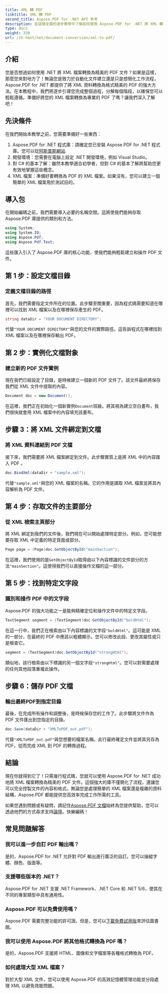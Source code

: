 ```yaml
---
title: XML 轉 PDF
linktitle: XML 轉 PDF
second_title: Aspose.PDF for .NET API 參考
description: 在這個全面的逐步教學中了解如何使用 Aspose.PDF for .NET 將 XML 轉換為 PDF，其中包含程式碼範例和詳細說明。
type: docs
weight: 330
url: /zh-hant/net/document-conversion/xml-to-pdf/
---
```

## 介紹

您是否想過如何使用 .NET 將 XML 檔案轉換為精美的 PDF 文件？如果是這樣，那麼您來對地方了！無論您是致力於自動化文件建立還是只是想簡化工作流程，Aspose.PDF for .NET 都提供了將 XML 資料轉換為格式精美的 PDF 的強大方法。在本教程中，我們將逐步引導您完成整個過程，分解每個階段，以確保您可以輕鬆遵循。準備好將您的 XML 檔案轉換為專業的 PDF 了嗎？讓我們深入了解吧！

## 先決條件

在我們開始本教學之前，您需要準備好一些東西：

1.  Aspose.PDF for .NET 程式庫：請確定您已安裝 Aspose.PDF for .NET 程式庫。您可以從[阿斯普斯網站](https://releases.aspose.com/pdf/net/).
2. 開發環境：您需要在電腦上設定 .NET 開發環境，例如 Visual Studio。
3. 對 C# 的基本了解：雖然本教學適合初學者，但對 C# 的基本了解將幫助您更有效地掌握這些概念。
4. XML 檔案：準備好要轉換為 PDF 的 XML 檔案。如果沒有，您可以建立一個簡單的 XML 檔案用於測試目的。

## 導入包

在開始編碼之前，我們需要導入必要的名稱空間。這將使我們能夠存取 Aspose.PDF 庫提供的類別和方法。

```csharp
using System;
using System.IO;
using Aspose.Pdf;
using Aspose.Pdf.Text;
```

這些匯入引入了 Aspose.PDF 庫的核心功能，使我們能夠輕鬆建立和操作 PDF 文件。

## 第 1 步：設定文檔目錄

### 定義文檔目錄的路徑

首先，我們需要指定文件所在的位置。此步驟至關重要，因為程式碼需要知道在哪裡可以找到 XML 檔案以及在哪裡保存產生的 PDF。

```csharp
string dataDir = "YOUR DOCUMENT DIRECTORY";
```

代替`"YOUR DOCUMENT DIRECTORY"`與您的文件的實際路徑。這告訴程式在哪裡找到 XML 檔案以及在哪裡保存輸出 PDF。

## 第 2 步：實例化文檔對象

### 建立新的 PDF 文件實例

現在我們已經設定了目錄，是時候建立一個新的 PDF 文件了。該文件最終將保存我們從 XML 文件中提取的內容。

```csharp
Document doc = new Document();
```

在這裡，我們正在初始化一個新實例`Document`班級。將其視為建立空白畫布，我們很快就會用 XML 檔案中的內容填充該畫布。

## 步驟 3：將 XML 文件綁定到文檔

### 將 XML 資料連結到 PDF 文檔

接下來，我們需要將 XML 檔案綁定到文件。此步驟實質上是將 XML 中的內容匯入 PDF 。

```csharp
doc.BindXml(dataDir + "sample.xml");
```

代替`"sample.xml"`與您的 XML 檔案的名稱。它的作用是讀取 XML 檔案並將其內容解析為 PDF 文件。

## 第 4 步：存取文件的主要部分

### 從 XML 檢索主頁部分

將 XML 綁定到我們的文件後，我們現在可以開始處理特定部分。例如，您可能想要存取 XML 中定義的特定頁面或部分。

```csharp
Page page = (Page)doc.GetObjectById("mainSection");
```

在這裡，我們使用的是`GetObjectById`取得由以下內容標識的文件部分的方法`"mainSection"`。這使得我們可以直接操作文檔的這一部分。

## 第 5 步：找到特定文字段

### 識別和操作 PDF 中的文字段

Aspose.PDF 的強大功能之一是能夠精確定位和操作文件中的特定文字段。

```csharp
TextSegment segment = (TextSegment)doc.GetObjectById("boldHtml");
```

在這一行中，我們正在檢索由以下內容標識的文字段`"boldHtml"`。這可能是 XML 的一部分，在最終的 PDF 中應該以粗體顯示。您可以修改此段、更改其屬性或只是檢查它。

```csharp
segment = (TextSegment)doc.GetObjectById("strongHtml");
```

類似地，該行檢索由以下標識的另一個文字段`"strongHtml"`。您可以對需要處理的任何其他段落重複此操作。

## 步驟 6：儲存 PDF 文檔

### 輸出最終PDF到指定目錄

最後，在完成所有操作和調整後，是時候保存您的工作了。此步驟將文件作為 PDF 文件匯出到您指定的目錄。

```csharp
doc.Save(dataDir + "XMLToPDF_out.pdf");
```

代替`"XMLToPDF_out.pdf"`與您想要的檔案名稱。此行最終確定文件並將其另存為 PDF，從而完成 XML 到 PDF 的轉換過程。

## 結論

現在你就得到它了！只需幾行程式碼，您就可以使用 Aspose.PDF for .NET 成功地將 XML 檔案轉換為精美的 PDF 文件。這個強大的庫不僅簡化了流程，還讓您可以完全控製文件的內容和格式。無論您是處理簡單的 XML 檔案還是複雜的資料結構，Aspose.PDF 都能提供您高效率完成工作所需的工具。

如果您遇到問題或有疑問，請記住[Aspose.PDF 文檔](https://reference.aspose.com/pdf/net/)始終為您提供幫助，您可以透過他們的方式尋求支持[論壇](https://forum.aspose.com/c/pdf/10)。快樂編碼！

## 常見問題解答

### 我可以進一步自訂 PDF 輸出嗎？
是的，Aspose.PDF for .NET 允許對 PDF 輸出進行廣泛的自訂。您可以操縱字體、顏色、版面等。

### 支援哪些版本的 .NET？
Aspose.PDF for .NET 支援 .NET Framework、.NET Core 和 .NET 5/6，使其在不同的專案類型中具有通用性。

### Aspose.PDF 可以免費使用嗎？
 Aspose.PDF 需要完整功能的許可證。但是，您可以[下載免費試用版](https://releases.aspose.com/)來評估圖書館。

### 我可以使用 Aspose.PDF 將其他格式轉換為 PDF 嗎？
是的，Aspose.PDF 支援將 HTML、圖像和文字檔案等各種格式轉換為 PDF。

### 如何處理大型 XML 檔案？
對於大型 XML 文件，您可以使用 Aspose.PDF 的高效記憶體管理功能並分段處理 XML 以避免效能問題。